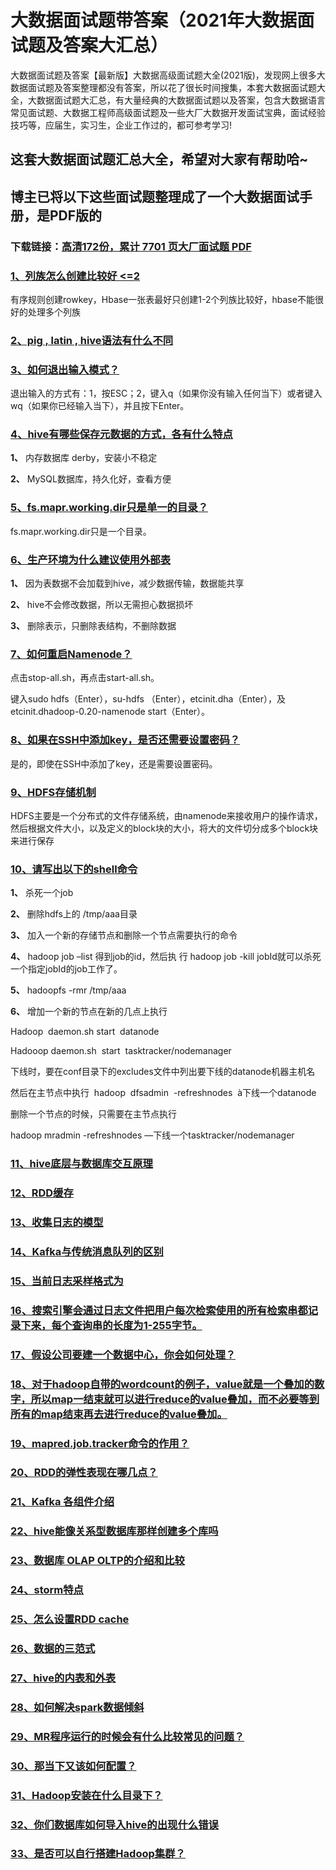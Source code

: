 # 大数据面试题带答案（2021年大数据面试题及答案大汇总）

大数据面试题及答案【最新版】大数据高级面试题大全(2021版)，发现网上很多大数据面试题及答案整理都没有答案，所以花了很长时间搜集，本套大数据面试题大全，大数据面试题大汇总，有大量经典的大数据面试题以及答案，包含大数据语言常见面试题、大数据工程师高级面试题及一些大厂大数据开发面试宝典，面试经验技巧等，应届生，实习生，企业工作过的，都可参考学习!

## 这套大数据面试题汇总大全，希望对大家有帮助哈~ 

## 博主已将以下这些面试题整理成了一个大数据面试手册，是PDF版的

### 下载链接：[高清172份，累计 7701 页大厂面试题  PDF](https://github.com/javatechnorth/javanorth-itbooks/blob/master/docs/index.md)


### [1、列族怎么创建比较好 <=2](https://gitee.com/souyunku/NewDevBooks/blob/master/docs/大数据/大数据面试题带答案（2021年大数据面试题及答案大汇总）.md#1列族怎么创建比较好-<=2)  


有序规则创建rowkey，Hbase一张表最好只创建1-2个列族比较好，hbase不能很好的处理多个列族


### [2、pig , latin , hive语法有什么不同](https://gitee.com/souyunku/NewDevBooks/blob/master/docs/大数据/大数据面试题带答案（2021年大数据面试题及答案大汇总）.md#2pig-,-latin-,-hive语法有什么不同)  



### [3、如何退出输入模式？](https://gitee.com/souyunku/NewDevBooks/blob/master/docs/大数据/大数据面试题带答案（2021年大数据面试题及答案大汇总）.md#3如何退出输入模式)  


退出输入的方式有：1，按ESC；2，键入q（如果你没有输入任何当下）或者键入wq（如果你已经输入当下），并且按下Enter。


### [4、hive有哪些保存元数据的方式，各有什么特点](https://gitee.com/souyunku/NewDevBooks/blob/master/docs/大数据/大数据面试题带答案（2021年大数据面试题及答案大汇总）.md#4hive有哪些保存元数据的方式各有什么特点)  


**1、** 内存数据库 derby，安装小不稳定

**2、** MySQL数据库，持久化好，查看方便


### [5、fs.mapr.working.dir只是单一的目录？](https://gitee.com/souyunku/NewDevBooks/blob/master/docs/大数据/大数据面试题带答案（2021年大数据面试题及答案大汇总）.md#5fsmaprworkingdir只是单一的目录)  


fs.mapr.working.dir只是一个目录。


### [6、生产环境为什么建议使用外部表](https://gitee.com/souyunku/NewDevBooks/blob/master/docs/大数据/大数据面试题带答案（2021年大数据面试题及答案大汇总）.md#6生产环境为什么建议使用外部表)  


**1、** 因为表数据不会加载到hive，减少数据传输，数据能共享

**2、** hive不会修改数据，所以无需担心数据损坏

**3、** 删除表示，只删除表结构，不删除数据


### [7、如何重启Namenode？](https://gitee.com/souyunku/NewDevBooks/blob/master/docs/大数据/大数据面试题带答案（2021年大数据面试题及答案大汇总）.md#7如何重启namenode)  


点击stop-all.sh，再点击start-all.sh。

键入sudo hdfs（Enter），su-hdfs （Enter），etcinit.dha（Enter），及etcinit.dhadoop-0.20-namenode start（Enter）。


### [8、如果在SSH中添加key，是否还需要设置密码？](https://gitee.com/souyunku/NewDevBooks/blob/master/docs/大数据/大数据面试题带答案（2021年大数据面试题及答案大汇总）.md#8如果在ssh中添加key是否还需要设置密码)  


是的，即使在SSH中添加了key，还是需要设置密码。


### [9、HDFS存储机制](https://gitee.com/souyunku/NewDevBooks/blob/master/docs/大数据/大数据面试题带答案（2021年大数据面试题及答案大汇总）.md#9hdfs存储机制)  


HDFS主要是一个分布式的文件存储系统，由namenode来接收用户的操作请求，然后根据文件大小，以及定义的block块的大小，将大的文件切分成多个block块来进行保存


### [10、请写出以下的shell命令](https://gitee.com/souyunku/NewDevBooks/blob/master/docs/大数据/大数据面试题带答案（2021年大数据面试题及答案大汇总）.md#10请写出以下的shell命令)  


**1、** 杀死一个job

**2、** 删除hdfs上的 /tmp/aaa目录

**3、** 加入一个新的存储节点和删除一个节点需要执行的命令

**4、** hadoop job –list 得到job的id，然后执 行 hadoop job -kill jobId就可以杀死一个指定jobId的job工作了。

**5、** hadoopfs -rmr /tmp/aaa

**6、** 增加一个新的节点在新的几点上执行

Hadoop  daemon.sh start  datanode

Hadooop daemon.sh  start  tasktracker/nodemanager

下线时，要在conf目录下的excludes文件中列出要下线的datanode机器主机名

然后在主节点中执行  hadoop  dfsadmin  -refreshnodes  à下线一个datanode

删除一个节点的时候，只需要在主节点执行

hadoop mradmin -refreshnodes —下线一个tasktracker/nodemanager


### [11、hive底层与数据库交互原理](https://gitee.com/souyunku/NewDevBooks/blob/master/docs/大数据/大数据面试题带答案（2021年大数据面试题及答案大汇总）.md#11hive底层与数据库交互原理)  

### [12、RDD缓存](https://gitee.com/souyunku/NewDevBooks/blob/master/docs/大数据/大数据面试题带答案（2021年大数据面试题及答案大汇总）.md#12rdd缓存)  

### [13、收集日志的模型](https://gitee.com/souyunku/NewDevBooks/blob/master/docs/大数据/大数据面试题带答案（2021年大数据面试题及答案大汇总）.md#13收集日志的模型)  

### [14、Kafka与传统消息队列的区别](https://gitee.com/souyunku/NewDevBooks/blob/master/docs/大数据/大数据面试题带答案（2021年大数据面试题及答案大汇总）.md#14kafka与传统消息队列的区别)  

### [15、当前日志采样格式为](https://gitee.com/souyunku/NewDevBooks/blob/master/docs/大数据/大数据面试题带答案（2021年大数据面试题及答案大汇总）.md#15当前日志采样格式为)  

### [16、搜索引擎会通过日志文件把用户每次检索使用的所有检索串都记录下来，每个查询串的长度为1-255字节。](https://gitee.com/souyunku/NewDevBooks/blob/master/docs/大数据/大数据面试题带答案（2021年大数据面试题及答案大汇总）.md#16搜索引擎会通过日志文件把用户每次检索使用的所有检索串都记录下来每个查询串的长度为1-255字节。)  

### [17、假设公司要建一个数据中心，你会如何处理？](https://gitee.com/souyunku/NewDevBooks/blob/master/docs/大数据/大数据面试题带答案（2021年大数据面试题及答案大汇总）.md#17假设公司要建一个数据中心你会如何处理)  

### [18、对于hadoop自带的wordcount的例子，value就是一个叠加的数字，所以map一结束就可以进行reduce的value叠加，而不必要等到所有的map结束再去进行reduce的value叠加。](https://gitee.com/souyunku/NewDevBooks/blob/master/docs/大数据/大数据面试题带答案（2021年大数据面试题及答案大汇总）.md#18对于hadoop自带的wordcount的例子value就是一个叠加的数字所以map一结束就可以进行reduce的value叠加而不必要等到所有的map结束再去进行reduce的value叠加。)  

### [19、mapred.job.tracker命令的作用？](https://gitee.com/souyunku/NewDevBooks/blob/master/docs/大数据/大数据面试题带答案（2021年大数据面试题及答案大汇总）.md#19mapredjobtracker命令的作用)  

### [20、RDD的弹性表现在哪几点？](https://gitee.com/souyunku/NewDevBooks/blob/master/docs/大数据/大数据面试题带答案（2021年大数据面试题及答案大汇总）.md#20rdd的弹性表现在哪几点)  

### [21、Kafka 各组件介绍](https://gitee.com/souyunku/NewDevBooks/blob/master/docs/大数据/大数据面试题带答案（2021年大数据面试题及答案大汇总）.md#21kafka-各组件介绍)  

### [22、hive能像关系型数据库那样创建多个库吗](https://gitee.com/souyunku/NewDevBooks/blob/master/docs/大数据/大数据面试题带答案（2021年大数据面试题及答案大汇总）.md#22hive能像关系型数据库那样创建多个库吗)  

### [23、数据库 OLAP OLTP的介绍和比较](https://gitee.com/souyunku/NewDevBooks/blob/master/docs/大数据/大数据面试题带答案（2021年大数据面试题及答案大汇总）.md#23数据库-olap-oltp的介绍和比较)  

### [24、storm特点](https://gitee.com/souyunku/NewDevBooks/blob/master/docs/大数据/大数据面试题带答案（2021年大数据面试题及答案大汇总）.md#24storm特点)  

### [25、怎么设置RDD cache](https://gitee.com/souyunku/NewDevBooks/blob/master/docs/大数据/大数据面试题带答案（2021年大数据面试题及答案大汇总）.md#25怎么设置rdd-cache)  

### [26、数据的三范式](https://gitee.com/souyunku/NewDevBooks/blob/master/docs/大数据/大数据面试题带答案（2021年大数据面试题及答案大汇总）.md#26数据的三范式)  

### [27、hive的内表和外表](https://gitee.com/souyunku/NewDevBooks/blob/master/docs/大数据/大数据面试题带答案（2021年大数据面试题及答案大汇总）.md#27hive的内表和外表)  

### [28、如何解决spark数据倾斜](https://gitee.com/souyunku/NewDevBooks/blob/master/docs/大数据/大数据面试题带答案（2021年大数据面试题及答案大汇总）.md#28如何解决spark数据倾斜)  

### [29、MR程序运行的时候会有什么比较常见的问题？](https://gitee.com/souyunku/NewDevBooks/blob/master/docs/大数据/大数据面试题带答案（2021年大数据面试题及答案大汇总）.md#29mr程序运行的时候会有什么比较常见的问题)  

### [30、那当下又该如何配置？](https://gitee.com/souyunku/NewDevBooks/blob/master/docs/大数据/大数据面试题带答案（2021年大数据面试题及答案大汇总）.md#30那当下又该如何配置)  

### [31、Hadoop安装在什么目录下？](https://gitee.com/souyunku/NewDevBooks/blob/master/docs/大数据/大数据面试题带答案（2021年大数据面试题及答案大汇总）.md#31hadoop安装在什么目录下)  

### [32、你们数据库如何导入hive的出现什么错误](https://gitee.com/souyunku/NewDevBooks/blob/master/docs/大数据/大数据面试题带答案（2021年大数据面试题及答案大汇总）.md#32你们数据库如何导入hive的出现什么错误)  

### [33、是否可以自行搭建Hadoop集群？](https://gitee.com/souyunku/NewDevBooks/blob/master/docs/大数据/大数据面试题带答案（2021年大数据面试题及答案大汇总）.md#33是否可以自行搭建hadoop集群)  





